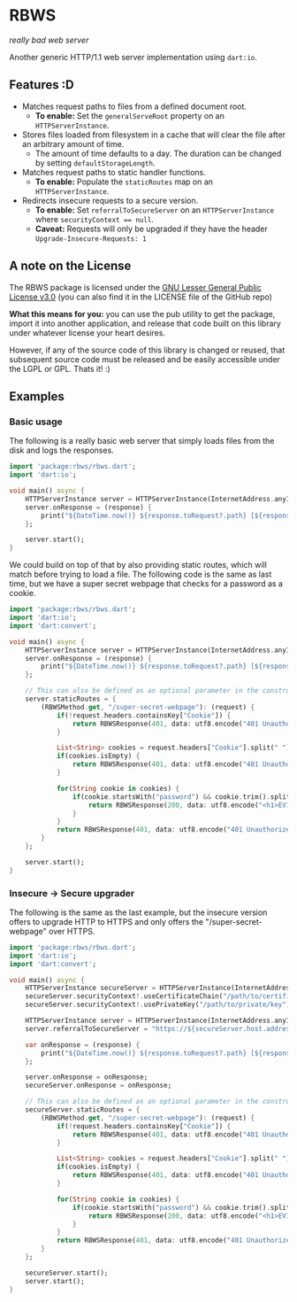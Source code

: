 # RBWS

*really bad web server*

Another generic HTTP/1.1 web server implementation using ```dart:io```.

## Features :D

- Matches request paths to files from a defined document root.
    - **To enable:** Set the ```generalServeRoot``` property on an ```HTTPServerInstance```.
- Stores files loaded from filesystem in a cache that will clear the file after an arbitrary amount of time.
    - The amount of time defaults to a day. The duration can be changed by setting ```defaultStorageLength```.
- Matches request paths to static handler functions.
    - **To enable:** Populate the ```staticRoutes``` map on an ```HTTPServerInstance```.
- Redirects insecure requests to a secure version.
    - **To enable:** Set ```referralToSecureServer``` on an ```HTTPServerInstance``` where ```securityContext == null```.
    - **Caveat:** Requests will only be upgraded if they have the header ```Upgrade-Insecure-Requests: 1```

## A note on the License

The RBWS package is licensed under the [GNU Lesser General Public License v3.0](https://www.gnu.org/licenses/lgpl-3.0.txt) (you can also find it in the LICENSE file of the GitHub repo)

**What this means for you:** you can use the pub utility to get the package, import it into another application, and release that code built on this library under whatever license your heart desires.

However, if any of the source code of this library is changed or reused, that subsequent source code must be released and be easily accessible under the LGPL or GPL. Thats it! :)

## Examples

### Basic usage

The following is a really basic web server that simply loads files from the disk and logs the responses.

```dart
import 'package:rbws/rbws.dart';
import 'dart:io';

void main() async {
    HTTPServerInstance server = HTTPServerInstance(InternetAddress.anyIPv4, 80, generalServeRoot: "/path/to/webroot");
    server.onResponse = (response) {
        print("${DateTime.now()} ${response.toRequest?.path} [${response.status}]");
    };

    server.start();
}
```

We could build on top of that by also providing static routes, which will match before trying to load a file.
The following code is the same as last time, but we have a super secret webpage that checks for a password as a cookie.

```dart
import 'package:rbws/rbws.dart';
import 'dart:io';
import 'dart:convert';

void main() async {
    HTTPServerInstance server = HTTPServerInstance(InternetAddress.anyIPv4, 80, generalServeRoot: "/path/to/webroot");
    server.onResponse = (response) {
        print("${DateTime.now()} ${response.toRequest?.path} [${response.status}]");
    };

    // This can also be defined as an optional parameter in the constructor!
    server.staticRoutes = {
        (RBWSMethod.get, "/super-secret-webpage"): (request) {
            if(!request.headers.containsKey["Cookie"]) {
                return RBWSResponse(401, data: utf8.encode("401 Unauthorized"), headers: {"Content-Type": "text/plain"});
            }

            List<String> cookies = request.headers["Cookie"].split(" ");
            if(cookies.isEmpty) {
                return RBWSResponse(401, data: utf8.encode("401 Unauthorized"), headers: {"Content-Type": "text/plain"});
            }

            for(String cookie in cookies) {
                if(cookie.startsWith("password") && cookie.trim().split("=").last == "ImNotTheFBI") {
                    return RBWSResponse(200, data: utf8.encode("<h1>EVIDENCE:</h1><img src='evidence.jpeg' />"), headers: {"Content-Type": "text/html"});
                }
            }
            return RBWSResponse(401, data: utf8.encode("401 Unauthorized"), headers: {"Content-Type": "text/plain"});
        }
    };

    server.start();
}
```

### Insecure -> Secure upgrader

The following is the same as the last example, but the insecure version offers to upgrade HTTP to HTTPS and only offers the "/super-secret-webpage" over HTTPS.

```dart
import 'package:rbws/rbws.dart';
import 'dart:io';
import 'dart:convert';

void main() async {
    HTTPServerInstance secureServer = HTTPServerInstance(InternetAddress.anyIPv4, 443, generalServeRoot: "/path/to/webroot", securityContext: SecurityContext.defaultContext);
    secureServer.securityContext!.useCertificateChain("/path/to/certificate");
    secureServer.securityContext!.usePrivateKey("/path/to/private/key");

    HTTPServerInstance server = HTTPServerInstance(InternetAddress.anyIPv4, 80, generalServeRoot: "/path/to/webroot");  
    server.referralToSecureServer = "https://${secureServer.host.address}:${secureServer.port}"; // This will trigger Upgrade-Insecure-Requests: 1

    var onResponse = (response) {
        print("${DateTime.now()} ${response.toRequest?.path} [${response.status}]");
    };

    server.onResponse = onResponse;
    secureServer.onResponse = onResponse;

    // This can also be defined as an optional parameter in the constructor!
    secureServer.staticRoutes = {
        (RBWSMethod.get, "/super-secret-webpage"): (request) {
            if(!request.headers.containsKey["Cookie"]) {
                return RBWSResponse(401, data: utf8.encode("401 Unauthorized"), headers: {"Content-Type": "text/plain"});
            }

            List<String> cookies = request.headers["Cookie"].split(" ");
            if(cookies.isEmpty) {
                return RBWSResponse(401, data: utf8.encode("401 Unauthorized"), headers: {"Content-Type": "text/plain"});
            }

            for(String cookie in cookies) {
                if(cookie.startsWith("password") && cookie.trim().split("=").last == "ImNotTheFBI") {
                    return RBWSResponse(200, data: utf8.encode("<h1>EVIDENCE:</h1><img src='evidence.jpeg' />"), headers: {"Content-Type": "text/html"});
                }
            }
            return RBWSResponse(401, data: utf8.encode("401 Unauthorized"), headers: {"Content-Type": "text/plain"});
        }
    };

    secureServer.start();
    server.start();
}
```
